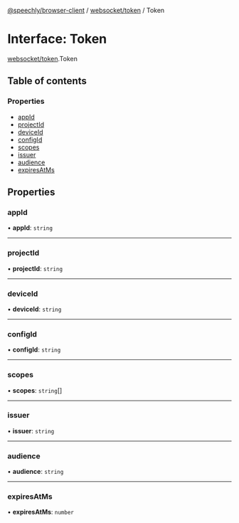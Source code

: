 [@speechly/browser-client](../README.md) / [websocket/token](../modules/websocket_token.md) / Token

# Interface: Token

[websocket/token](../modules/websocket_token.md).Token

## Table of contents

### Properties

- [appId](websocket_token.Token.md#appid)
- [projectId](websocket_token.Token.md#projectid)
- [deviceId](websocket_token.Token.md#deviceid)
- [configId](websocket_token.Token.md#configid)
- [scopes](websocket_token.Token.md#scopes)
- [issuer](websocket_token.Token.md#issuer)
- [audience](websocket_token.Token.md#audience)
- [expiresAtMs](websocket_token.Token.md#expiresatms)

## Properties

### appId

• **appId**: `string`

___

### projectId

• **projectId**: `string`

___

### deviceId

• **deviceId**: `string`

___

### configId

• **configId**: `string`

___

### scopes

• **scopes**: `string`[]

___

### issuer

• **issuer**: `string`

___

### audience

• **audience**: `string`

___

### expiresAtMs

• **expiresAtMs**: `number`
